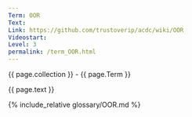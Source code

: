 ```yaml
---
Term: OOR
Text: 
Link: https://github.com/trustoverip/acdc/wiki/OOR
Videostart: 
Level: 3
permalink: /term_OOR.html
---
```


{{ page.collection }} - {{ page.Term }}

   {{ page.text }}

{% include_relative glossary/OOR.md %}
